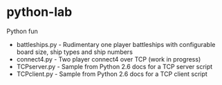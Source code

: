 # python-lab
Python fun

- battleships.py  - Rudimentary one player battleships with configurable board size, ship types and ship numbers
- connect4.py - Two player connect4 over TCP (work in progress)
- TCPserver.py - Sample from Python 2.6 docs for a TCP server script
- TCPclient.py - Sample from Python 2.6 docs for a TCP client script
